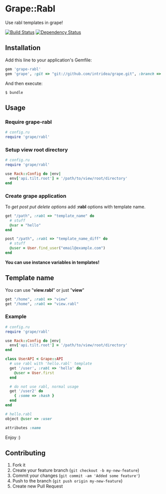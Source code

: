 # Grape::Rabl

Use rabl templates in grape!

[![Build Status](https://secure.travis-ci.org/LTe/grape-rabl.png)](http://travis-ci.org/LTe/grape-rabl) [![Dependency Status](https://gemnasium.com/LTe/grape-rabl.png)](https://gemnasium.com/LTe/grape-rabl)


## Installation

Add this line to your application's Gemfile:

```ruby
gem 'grape-rabl'
gem 'grape', :git => "git://github.com/intridea/grape.git", :branch => "frontier"
```

And then execute:

    $ bundle

## Usage

### Require grape-rabl
```ruby
# config.ru
require 'grape/rabl'
```

### Setup view root directory
```ruby
# config.ru
require 'grape/rabl'

use Rack::Config do |env|
  env['api.tilt.root'] = '/path/to/view/root/directory'
end
```

### Create grape application

To *get post put delete options* add **:rabl** options with template name.

```ruby
get "/path", :rabl => "template_name" do
  # stuff
  @var = "hello"
end

post "/path", :rabl => "template_name_diff" do
  # stuff
  @user = User.find_user("email@example.com")
end
```

**You can use instance variables in templates!**

## Template name

You can use "**view.rabl**" or just "**view**"

```ruby
get "/home", :rabl => "view"
get "/home", :rabl => "view.rabl"
```

### Example

```ruby
# config.ru
require 'grape/rabl'

use Rack::Config do |env|
  env['api.tilt.root'] = '/path/to/view/root/directory'
end

class UserAPI < Grape::API
  # use rabl with 'hello.rabl' template
  get '/user', :rabl => 'hello' do
    @user = User.first
  end

  # do not use rabl, normal usage
  get '/user2' do
    { :some => :hash }
  end
end
```

```ruby
# hello.rabl
object @user => :user

attributes :name
```


Enjoy :)

## Contributing

1. Fork it
2. Create your feature branch (`git checkout -b my-new-feature`)
3. Commit your changes (`git commit -am 'Added some feature'`)
4. Push to the branch (`git push origin my-new-feature`)
5. Create new Pull Request
